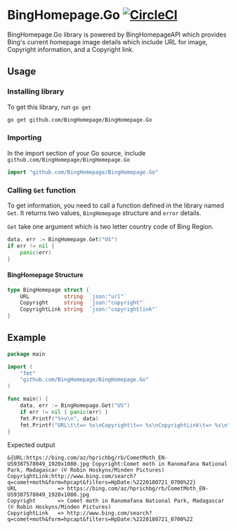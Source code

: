 # BingHomepage.Go [![CircleCI](https://circleci.com/gh/BingHomepage/BingHomepage.Go/tree/master.svg?style=svg)](https://circleci.com/gh/BingHomepage/BingHomepage.Go/tree/master)

BingHomepage.Go library is powered by BingHomepageAPI which provides Bing's current homepage image details which include URL for image, Copyright information, and a Copyright link.

## Usage

### Installing library

To get this library, run `go get`

```sh
go get github.com/BingHomepage/BingHomepage.Go
```

### Importing

In the import section of your Go source, include `github.com/BingHomepage/BingHomepage.Go`

```go
import "github.com/BingHomepage/BingHomepage.Go"
```

### Calling `Get` function

To get information, you need to call a function defined in the library named `Get`. It returns two values, `BingHomepage` structure and `error` details.

`Get` take one argument which is two letter country code of Bing Region.

```go
data, err := BingHomepage.Get("US")
if err != nil {
	panic(err)
}
```

#### BingHomepage Structure

```go
type BingHomepage struct {
	URL           string  `json:"url"`
	Copyright     string  `json:"copyright"`
	CopyrightLink string  `json:"copyrightlink"`
}
```

## Example

```go
package main

import (
	"fmt"
	"github.com/BingHomepage/BingHomepage.Go"
)

func main() {
	data, err := BingHomepage.Get("US")
	if err != nil { panic(err) }
	fmt.Printf("%+v\n", data)
	fmt.Printf("URL\t\t=> %s\nCopyright\t=> %s\nCopyrightLink\t=> %s\n", data.URL, data.Copyright, data.CopyrightLink)
}
```

Expected output

```
&{URL:https://bing.com/az/hprichbg/rb/CometMoth_EN-US9387578049_1920x1080.jpg Copyright:Comet moth in Ranomafana National Park, Madagascar (© Robin Hoskyns/Minden Pictures) CopyrightLink:http://www.bing.com/search?q=comet+moth&form=hpcapt&filters=HpDate:%2220180721_0700%22}
URL             => https://bing.com/az/hprichbg/rb/CometMoth_EN-US9387578049_1920x1080.jpg
Copyright       => Comet moth in Ranomafana National Park, Madagascar (© Robin Hoskyns/Minden Pictures)
CopyrightLink   => http://www.bing.com/search?q=comet+moth&form=hpcapt&filters=HpDate:%2220180721_0700%22
```
